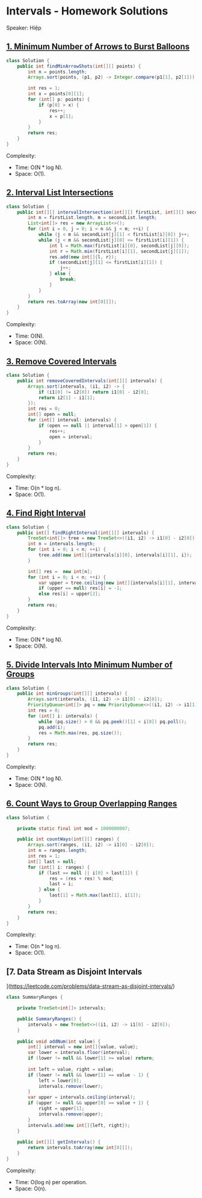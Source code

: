 # Intervals - Homework Solutions

Speaker: Hiệp

## [1. Minimum Number of Arrows to Burst Balloons](https://leetcode.com/problems/minimum-number-of-arrows-to-burst-balloons/description/)

```java
class Solution {
    public int findMinArrowShots(int[][] points) {
        int n = points.length;
        Arrays.sort(points, (p1, p2) -> Integer.compare(p1[1], p2[1]));

        int res = 1;
        int x = points[0][1];
        for (int[] p: points) {
            if (p[0] > x) {
                res++;
                x = p[1];
            }
        }
        return res;
    }
}
```

Complexity:

- Time: O(N * log N).
- Space: O(1).

## [2. Interval List Intersections](https://leetcode.com/problems/interval-list-intersections/description/)

```java
class Solution {
    public int[][] intervalIntersection(int[][] firstList, int[][] secondList) {
        int n = firstList.length, m = secondList.length;
        List<int[]> res = new ArrayList<>();
        for (int i = 0, j = 0; i < n && j < m; ++i) {
            while (j < m && secondList[j][1] < firstList[i][0]) j++;
            while (j < m && secondList[j][0] <= firstList[i][1]) {
                int l = Math.max(firstList[i][0], secondList[j][0]);
                int r = Math.min(firstList[i][1], secondList[j][1]);
                res.add(new int[]{l, r});
                if (secondList[j][1] <= firstList[i][1]) {
                    j++;
                } else {
                    break;
                }
            }
        }
        return res.toArray(new int[0][]);
    }
}
```

Complexity:

- Time: O(N).
- Space: O(N).

## [3. Remove Covered Intervals](https://leetcode.com/problems/remove-covered-intervals/description/)

```java
class Solution {
    public int removeCoveredIntervals(int[][] intervals) {
        Arrays.sort(intervals, (i1, i2) -> {
            if (i1[0] != i2[0]) return i1[0] - i2[0];
            return i2[1] - i1[1];
        });
        int res = 0;
        int[] open = null;
        for (int[] interval: intervals) {
            if (open == null || interval[1] > open[1]) {
                res++;
                open = interval;
            }
        }
        return res;
    }
}
```

Complexity:

- Time: O(n * log n).
- Space: O(1).

## [4. Find Right Interval](https://leetcode.com/problems/find-right-interval/description/)

```java
class Solution {
    public int[] findRightInterval(int[][] intervals) {
        TreeSet<int[]> tree = new TreeSet<>((i1, i2) -> i1[0] - i2[0]);
        int n = intervals.length;
        for (int i = 0; i < n; ++i) {
            tree.add(new int[]{intervals[i][0], intervals[i][1], i});
        }

        int[] res =  new int[n];
        for (int i = 0; i < n; ++i) {
            var upper = tree.ceiling(new int[]{intervals[i][1], intervals[i][1]});
            if (upper == null) res[i] = -1;
            else res[i] = upper[2];
        }
        return res;
    }
}
```

Complexity:

- Time: O(N * log N).
- Space: O(N).

## [5. Divide Intervals Into Minimum Number of Groups](https://leetcode.com/problems/divide-intervals-into-minimum-number-of-groups/description/)

```java
class Solution {
    public int minGroups(int[][] intervals) {
        Arrays.sort(intervals, (i1, i2) -> i1[0] - i2[0]);
        PriorityQueue<int[]> pq = new PriorityQueue<>((i1, i2) -> i1[1] - i2[1]);
        int res = 0;
        for (int[] i: intervals) {
            while (pq.size() > 0 && pq.peek()[1] < i[0]) pq.poll();
            pq.add(i);
            res = Math.max(res, pq.size());
        }
        return res;
    }
}
```

Complexity:

- Time: O(N * log N).
- Space: O(N).

## [6. Count Ways to Group Overlapping Ranges](https://leetcode.com/problems/count-ways-to-group-overlapping-ranges/description/)

```java
class Solution {

    private static final int mod = 1000000007;

    public int countWays(int[][] ranges) {
        Arrays.sort(ranges, (i1, i2) -> i1[0] - i2[0]);
        int n = ranges.length;
        int res = 1;
        int[] last = null;
        for (int[] i: ranges) {
            if (last == null || i[0] > last[1]) {
                res = (res + res) % mod;
                last = i;
            } else {
                last[1] = Math.max(last[1], i[1]);
            }
        }
        return res;
    }
}
```

Complexity:

- Time: O(n * log n).
- Space: O(1).

## [7. Data Stream as Disjoint Intervals
](https://leetcode.com/problems/data-stream-as-disjoint-intervals/)

```java
class SummaryRanges {

    private TreeSet<int[]> intervals;

    public SummaryRanges() {
        intervals = new TreeSet<>((i1, i2) -> i1[0] - i2[0]);
    }
    
    public void addNum(int value) {
        int[] interval = new int[]{value, value};
        var lower = intervals.floor(interval);
        if (lower != null && lower[1] >= value) return;
        
        int left = value, right = value;
        if (lower != null && lower[1] == value - 1) {
            left = lower[0];
            intervals.remove(lower);
        }
        var upper = intervals.ceiling(interval);
        if (upper != null && upper[0] == value + 1) {
            right = upper[1];
            intervals.remove(upper);
        }
        intervals.add(new int[]{left, right});
    }
    
    public int[][] getIntervals() {
        return intervals.toArray(new int[0][]);
    }
}
```

Complexity:

- Time: O(log n) per operation.
- Space: O(n).
